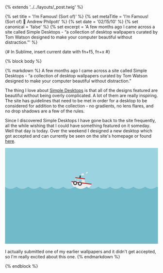 {% extends '../../layouts/_post.twig' %}

{% set title = 'I’m Famous! (Sort of)' %}
{% set metaTitle = 'I’m Famous! (Sort of) 🌟 Andrew Philpott' %}
{% set date = '02/15/10' %}
{% set canonical = 'false' %}
{% set excerpt = 'A few months ago I came across a site called Simple Desktops - “a collection of desktop wallpapers curated by Tom Watson designed to make your computer beautiful without distraction.”' %}

{# In Sublime, insert current date with fn+f5, fn+x #}

{% block body %}

{% markdown %}
A few months ago I came across a site called Simple Desktops - “a collection of desktop wallpapers curated by Tom Watson designed to make your computer beautiful without distraction.”

The thing I love about [Simple Desktops](http://www.simpledesktops.com) is that all of the designs featured are beautiful without being overly complicated. A lot of them are really inspiring. The site has guidelines that need to be met in order for a desktop to be considered for addition to the collection - no gradients, no lens flares, and no drop shadows are a few of the rules.

Since I discovered Simple Desktops I have gone back to the site frequently, all the while wishing that I could have something featured on it someday. Well that day is today. Over the weekend I designed a new desktop which got accepted and can currently be seen on the site's homepage or found [here](http://static.simpledesktops.com/photo/2010/02/15/tugboat.png).

![The tugboat wallpaper I designed](/assets/img/blog/tugboat.jpg)

I actually submitted one of my earlier wallpapers and it didn't get accepted, so I'm really excited about this one.
{% endmarkdown %}

{% endblock %}
